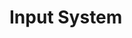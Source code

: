 # Input System
<!--
TODO:
Write an example where the ball can be controlled with inputs: Input system

XRCameraSystem
- set camera pose
ClientInputSystem
- put webxr and DOM data into spatial input sources
AvatarInputSystem
- translate spatial input data into avatar movement data
MotionCaptureInputSystem
- detect pose and put onto AvatarPoseComponent
- pose changed actions
applyInputSourcePoseToIKTargets
- copy input source data into ik targets
- fills out ik target transform data with fk world space transform data in absense of spatial input
-->
